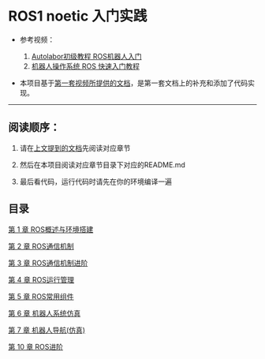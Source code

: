 # ROS1 noetic 入门实践
- 参考视频：
    1. [Autolabor初级教程 ROS机器人入门](https://www.bilibili.com/video/BV1Ci4y1L7ZZ)
    2. [机器人操作系统 ROS 快速入门教程](https://www.bilibili.com/video/BV1BP4y1o7pw)

- 本项目基于[第一套视频所提供的文档](http://www.autolabor.com.cn/book/ROSTutorials/)，是第一套文档上的补充和添加了代码实现。

---

## 阅读顺序：
1. 请在[上文提到的文档](http://www.autolabor.com.cn/book/ROSTutorials)先阅读对应章节

2. 然后在本项目阅读对应章节目录下对应的README.md

3. 最后看代码，运行代码时请先在你的环境编译一遍

## 目录

[第 1 章 ROS概述与环境搭建](./Chapter1_HelloWorld/README.md)

[第 2 章 ROS通信机制](./Chapter2_Communications/README.md)

[第 3 章 ROS通信机制进阶]()

[第 4 章 ROS运行管理](./Chapter4_ROSRuntimeManage/README.md)

[第 5 章 ROS常用组件](./Chapter5_Components/README.md)

[第 6 章 机器人系统仿真](./Chapter6_Simulation/README.md)

[第 7 章 机器人导航(仿真)](./Chapter7_Navigation/README.md)

[第 10 章 ROS进阶](./Chapter10_Advance/README.md)